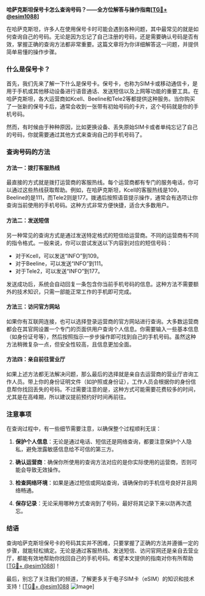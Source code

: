 **哈萨克斯坦保号卡怎么查询号码？——全方位解答与操作指南[[TG💪+ @esim1088](https://t.me/s/esim1088)]**

在哈萨克斯坦，许多人在使用保号卡时可能会遇到各种问题，其中最常见的就是如何查询自己的号码。无论是因为忘记了自己注册的号码，还是需要确认号码是否有效，掌握正确的查询方法都非常重要。这篇文章将为你详细解答这一问题，并提供简单易懂的操作步骤。

### 什么是保号卡？

首先，我们先来了解一下什么是保号卡。保号卡，也称为SIM卡或移动通信卡，是用于手机或其他移动设备进行语音通话、发送短信以及上网等功能的重要工具。在哈萨克斯坦，各大运营商如Kcell、Beeline和Tele2等都提供这种服务。当你购买了一张新的保号卡后，通常会收到一张带有初始号码的卡片，这个号码就是你的手机号码。

然而，有时候由于种种原因，比如更换设备、丢失原始SIM卡或者单纯忘记了自己的号码，你就需要通过其他方式来查询自己的手机号码了。

### 查询号码的方法

#### 方法一：拨打客服热线
最直接的方式就是拨打运营商的客服热线。每个运营商都有专门的服务电话，你可以通过这些热线获取帮助。例如，在哈萨克斯坦，Kcell的客服热线是109，Beeline的是111，而Tele2则是177。拨通后按照语音提示操作，通常会有选项让你查询当前使用的手机号码。这种方式非常方便快捷，适合大多数用户。

#### 方法二：发送短信
另一种常见的查询方式是通过发送特定格式的短信给运营商。不同的运营商有不同的指令格式。一般来说，你可以尝试发送以下内容到对应的短信号码：

- 对于Kcell，可以发送“INFO”到109。
- 对于Beeline，可以发送“INFO”到111。
- 对于Tele2，可以发送“INFO”到177。

发送成功后，系统会自动回复一条包含你当前手机号码的信息。这种方法不需要额外的技术知识，只需一部能正常工作的手机即可完成。

#### 方法三：访问官方网站
如果你有互联网连接，也可以选择登录运营商的官方网站进行查询。大多数运营商都会在其官网设置一个专门的页面供用户查询个人信息。你需要输入一些基本信息（如身份证号等），然后按照指示一步步操作即可找到自己的手机号码。虽然这种方法稍微复杂一点，但安全性较高，且信息更加全面。

#### 方法四：亲自前往营业厅
如果上述方法都无法解决问题，那么最后的选择就是亲自去运营商的营业厅咨询工作人员。带上你的身份证明文件（如护照或身份证），工作人员会根据你的身份信息帮你找回丢失的号码。不过需要注意的是，这种方式可能需要花费较多的时间，尤其是在高峰期，所以建议提前预约好时间再前往。

### 注意事项

在查询过程中，有一些细节需要注意，以确保整个过程顺利无误：

1. **保护个人信息**：无论是通过电话、短信还是网络查询，都要注意保护个人隐私，避免泄露敏感信息给不可信的第三方。
   
2. **确认运营商**：确保你所使用的查询方法对应的是你实际使用的运营商，否则可能会导致无效操作。

3. **检查网络环境**：如果是通过短信或网站查询，请确保你的手机信号良好并且网络畅通。

4. **保存记录**：无论采用哪种方式查询到了号码，最好将其记录下来以防再次遗忘。

### 结语

查询哈萨克斯坦保号卡的号码其实并不困难，只要掌握了正确的方法并遵循一定的步骤，就能轻松搞定。无论是通过客服热线、发送短信、访问官网还是亲自去营业厅，都能有效地帮助你找回自己的手机号码。希望本文提供的指南对你有所帮助[[TG💪+ @esim1088](https://t.me/s/esim1088)]！

最后，别忘了关注我们的频道，了解更多关于电子SIM卡（eSIM）的知识和技术支持！[[TG💪+ @esim1088](https://t.me/s/esim1088) ![Image](https://i.postimg.cc/4NQfJmqS/Snipaste-2025-05-13-00-14-12.png)]